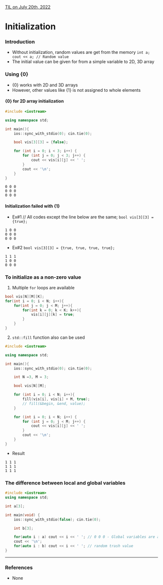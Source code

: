 [TIL on July 20th, 2022](../../TIL/2022/07/07-20-2022.md)
# **Initialization**

### Introduction
- Without initialization, random values are get from the memory
`int a; cout << a; // Random value`
- The initial value can be given for from a simple variable to 2D, 3D array


### Using {0}
- {0} works with 2D and 3D arrays
- However, other values like {1} is not assigned to whole elements

#### {0} for 2D array initialization
```cpp
#include <iostream>

using namespace std;

int main(){
    ios::sync_with_stdio(0); cin.tie(0);

    bool vis[3][3] = {false};

    for (int i = 0; i < 3; i++) {
        for (int j = 0; j < 3; j++) {
            cout << vis[i][j] << ' ';
        }
        cout << '\n';
    }
}
```
```shell
0 0 0 
0 0 0
0 0 0
```

#### Initialization failed with {1}
- Ex#1
// All codes except the line below are the same;
`bool vis[3][3] = {true};`
```shell
1 0 0 
0 0 0
0 0 0
```
- Ex#2
`bool vis[3][3] = {true, true, true, true};`
```shell
1 1 1 
1 0 0
0 0 0
```

### To initialize as a non-zero value
1. Multiple `for` loops are available
```cpp
bool vis[N][M][K];
for(int i = 0; i < N; i++){
    for(int j = 0; j < M; j++){
        for(int k = 0; k < K; k++){
            vis[i][j][k] = true;
        }
    }
}
```

2. `std::fill` function also can be used
```cpp
#include <iostream>

using namespace std;

int main(){
    ios::sync_with_stdio(0); cin.tie(0);

    int N =3, M = 3;

    bool vis[N][M];

    for (int i = 0; i < N; i++){
        fill(vis[i], vis[i] + M, true);
        // fill(&begin, &end, value);
    }

    for (int i = 0; i < N; i++) {
        for (int j = 0; j < M; j++) {
            cout << vis[i][j] << ' ';
        }
        cout << '\n';
    }
}
```
- Result
```shell
1 1 1 
1 1 1
1 1 1
```

### The difference between local and global variables
```cpp
#include <iostream>
using namespace std;

int a[3];

int main(void) {
    ios::sync_with_stdio(false); cin.tie(0);

    int b[3];

    for(auto i : a) cout << i << ' '; // 0 0 0 - Global variables are automatically initialized
    cout << '\n';
    for(auto i : b) cout << i << ' '; // random trash value
}
```
___

### References
- None